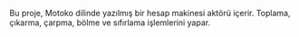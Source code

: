 Bu proje, Motoko dilinde yazılmış bir hesap makinesi aktörü içerir. Toplama, çıkarma, çarpma, bölme ve sıfırlama işlemlerini yapar.
